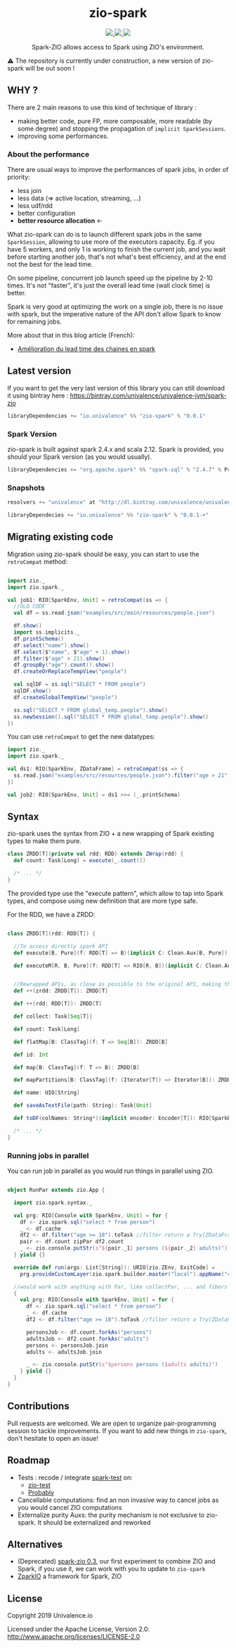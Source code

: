 <h1 align="center">zio-spark</h1>

<p align="center">
  <a href="https://github.com/univalence/zio-spark/actions">
    <img src="https://github.com/univalence/zio-spark/actions/workflows/ci.yml/badge.svg" />
  </a>
  <a href="https://codecov.io/gh/univalence/zio-spark">
    <img src="https://codecov.io/gh/univalence/zio-spark/branch/master/graph/badge.svg" />
  </a>
  <a href="https://scala-steward.org">
    <img src="https://img.shields.io/badge/Scala_Steward-helping-blue.svg?style=flat&logo=data:image/png;base64,iVBORw0KGgoAAAANSUhEUgAAAA4AAAAQCAMAAAARSr4IAAAAVFBMVEUAAACHjojlOy5NWlrKzcYRKjGFjIbp293YycuLa3pYY2LSqql4f3pCUFTgSjNodYRmcXUsPD/NTTbjRS+2jomhgnzNc223cGvZS0HaSD0XLjbaSjElhIr+AAAAAXRSTlMAQObYZgAAAHlJREFUCNdNyosOwyAIhWHAQS1Vt7a77/3fcxxdmv0xwmckutAR1nkm4ggbyEcg/wWmlGLDAA3oL50xi6fk5ffZ3E2E3QfZDCcCN2YtbEWZt+Drc6u6rlqv7Uk0LdKqqr5rk2UCRXOk0vmQKGfc94nOJyQjouF9H/wCc9gECEYfONoAAAAASUVORK5CYII=" />
  </a>
</p>

<p align="center">
   Spark-ZIO allows access to Spark using ZIO's environment.
</p>

:warning: The repository is currently under construction, a new version of zio-spark will be out soon !

## WHY ?

There are 2 main reasons to use this kind of technique of library :

* making better code, pure FP, more composable, more readable (by some degree) and stopping the propagation
  of ```implicit SparkSessions```.
* improving some performances.

### About the performance

There are usual ways to improve the performances of spark jobs, in order of priority:

* less join
* less data (=> active location, streaming, ...)
* less udf/rdd
* better configuration
* **better resource allocation** <-

What zio-spark can do is to launch different spark jobs in the same `SparkSession`, allowing to use more of the
executors capacity. Eg. if you have 5 workers, and only 1 is working to finish the current job, and you wait before
starting another job, that's not what's best efficiency, and at the end not the best for the lead time.

On some pipeline, concurrent job launch speed up the pipeline by 2-10 times. It's not "faster", it's just the overall
lead time (wall clock time) is better.

Spark is very good at optimizing the work on a single job, there is no issue with spark, but the imperative nature of
the API don't allow Spark to know for remaining jobs.

More about that in this blog article (French):

* [Amélioration du lead time des chaines en spark](https://univalence.io/blog/articles/amelioration-du-lead-time-des-chaines-en-spark-avec-un-peu-de-monix/)

## Latest version

If you want to get the very last version of this library you can still download it using bintray
here : https://bintray.com/univalence/univalence-jvm/spark-zio

```scala
libraryDependencies += "io.univalence" %% "zio-spark" % "0.0.1"
```

### Spark Version

zio-spark is built against spark 2.4.x and scala 2.12. Spark is provided, you should your Spark version (as you would
usually).

```scala
libraryDependencies += "org.apache.spark" %% "spark-sql" % "2.4.7" % Provided
```

### Snapshots

```scala
resolvers += "univalence" at "http://dl.bintray.com/univalence/univalence-jvm"

libraryDependecies += "io.univalence" %% "zio-spark" % "0.0.1-+"
```

## Migrating existing code

Migration using zio-spark should be easy, you can start to use the `retroCompat` method:

```scala

import zio._
import zio.spark._

val job1: RIO[SparkEnv, Unit] = retroCompat(ss => {
  //OLD CODE
  val df = ss.read.json("examples/src/main/resources/people.json")

  df.show()
  import ss.implicits._
  df.printSchema()
  df.select("name").show()
  df.select($"name", $"age" + 1).show()
  df.filter($"age" > 21).show()
  df.groupBy("age").count().show()
  df.createOrReplaceTempView("people")

  val sqlDF = ss.sql("SELECT * FROM people")
  sqlDF.show()
  df.createGlobalTempView("people")

  ss.sql("SELECT * FROM global_temp.people").show()
  ss.newSession().sql("SELECT * FROM global_temp.people").show()
})
```

You can use `retroCompat` to get the new datatypes:

```scala
import zio._
import zio.spark._

val ds1: RIO[SparkEnv, ZDataFrame] = retroCompat(ss => {
  ss.read.json("examples/src/resources/people.json").filter("age > 21")
})

val job2: RIO[SparkEnv, Unit] = ds1 >>= (_.printSchema)
```

## Syntax

zio-spark uses the syntax from ZIO + a new wrapping of Spark existing types to make them pure.

```scala
class ZRDD[T](private val rdd: RDD) extends ZWrap(rdd) {
  def count: Task[Long] = execute(_.count())

  /* ... */
}
```

The provided type use the "execute pattern", which allow to tap into Spark types, and compose using new definition that
are more type safe.

For the RDD, we have a ZRDD:

```scala

class ZRDD[T](rdd: RDD[T]) {

  //To access directly spark API
  def execute[B, Pure](f: RDD[T] => B)(implicit C: Clean.Aux[B, Pure]): Task[Pure]

  def executeM[R, B, Pure](f: RDD[T] => RIO[R, B])(implicit C: Clean.Aux[B, Pure]): RIO[R, Pure]


  //Rewrapped APIs, as close as possible to the original API, making them pure
  def ++(zrdd: ZRDD[T]): ZRDD[T]

  def ++(rdd: RDD[T]): ZRDD[T]

  def collect: Task[Seq[T]]

  def count: Task[Long]

  def flatMap[B: ClassTag](f: T => Seq[B]): ZRDD[B]

  def id: Int

  def map[B: ClassTag](f: T => B): ZRDD[B]

  def mapPartitions[B: ClassTag](f: (Iterator[T]) => Iterator[B]): ZRDD[B]

  def name: UIO[String]

  def saveAsTextFile(path: String): Task[Unit]

  def toDF(colNames: String*)(implicit encoder: Encoder[T]): RIO[SparkEnv, ZDataFrame]

  /* ... */
}
```

### Running jobs in parallel

You can run job in parallel as you would run things in parallel using ZIO.

```scala

object RunPar extends zio.App {

  import zio.spark.syntax._

  val prg: RIO[Console with SparkEnv, Unit] = for {
    df <- zio.spark.sql("select * from person")
    _ <- df.cache
    df2 <- df.filter("age >= 18").toTask //filter return a Try[ZDataFrame]
    pair <- df.count zipPar df2.count
    _ <- zio.console.putStr(s"${pair._1} persons (${pair._2} adults)")
  } yield {}

  override def run(args: List[String]): URIO[zio.ZEnv, ExitCode] =
    prg.provideCustomLayer(zio.spark.builder.master("local").appName("counts").getOrCreate).exitCode

  //would work with anything with Par, like collectPar, ... and fibers
  {
    val prg: RIO[Console with SparkEnv, Unit] = for {
      df <- zio.spark.sql("select * from person")
      _ <- df.cache
      df2 <- df.filter("age >= 18").toTask //filter return a Try[ZDataFrame]

      personsJob <- df.count.forkAs("persons")
      adultsJob <- df2.count.forkAs("adults")
      persons <- personsJob.join
      adults <- adultsJob.join

      _ <- zio.console.putStr(s"$persons persons ($adults adults)")
    } yield {}
  }
}
```

## Contributions

Pull requests are welcomed. We are open to organize pair-programming session to tackle improvements. If you want to add
new things in `zio-spark`, don't hesitate to open an issue!

## Roadmap

* Tests : recode / integrate [spark-test](https://github.com/univalence/spark-tools/tree/master/spark-test) on:
    * [zio-test](https://zio.dev/docs/usecases/usecases_testing)
    * [Probably](https://github.com/propensive/probably)
* Cancellable computations: find an non invasive way to cancel jobs as you would cancel ZIO computations
* Externalize purity Auxs: the purity mechanism is not exclusive to zio-spark. It should be externalized and reworked

## Alternatives

* (Deprecated) [spark-zio 0.3](https://github.com/univalence/spark-tools/tree/master/spark-zio), our first experiment to
  combine ZIO and Spark, if you use it, we can work with you to update to `zio-spark`
* [ZparkIO](https://github.com/leobenkel/ZparkIO) a framework for Spark, ZIO

## License

Copyright 2019 Univalence.io

Licensed under the Apache License, Version 2.0:
http://www.apache.org/licenses/LICENSE-2.0
